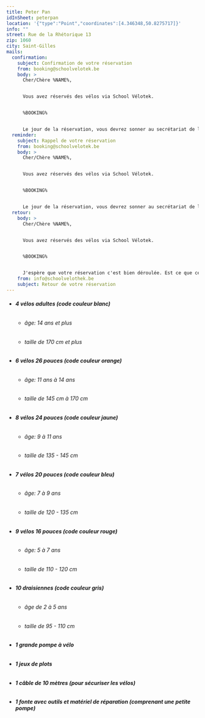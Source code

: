 ```yaml
---
title: Peter Pan
idInSheet: peterpan
location: '{"type":"Point","coordinates":[4.346348,50.8275717]}'
info: ""
street: Rue de la Rhétorique 13
zip: 1060
city: Saint-Gilles
mails:
  confirmation:
    subject: Confirmation de votre réservation
    from: booking@schoolvelotek.be
    body: >
      Cher/Chère %NAME%,


      Vous avez réservés des vélos via School Vélotek.


      %BOOKING%


      Le jour de la réservation, vous devrez sonner au secrétariat de l’école Peter Pan (13 rue de la Rhétorique 1060 St Gilles). Veuillez décliner votre identité et le fait que vous venez pour la Vélotheek. La porte vous sera ouverte. Les clefs de la Vélotheek se trouvent dans une boîte à clef à votre gauche. Le code d’accès est le 1060. Merci de bien faire attention de ne pas divulguer le code ainsi que de brouiller celui-ci après ouverture. Les vélos sont stockés dans un local dont l’accès se fait deux portes plus à droite que l’entrée principale de l’école Peter Pan derrière une porte métallique blanche. Les vélos se trouvent au fond du couloir. Une fois que vous aurez pris les vélos que vous désirez, vous sortirez sur le trottoir en n’oubliant pas d’éteindre la lumière et de fermer la porte à clef derrière vous. Vous garderez les clefs pendant votre formation. Une fois votre formation terminée,  vous ouvrez la Vélotheek, remettez les vélos et le matériel à sa place. En sortant n’oubliez pas d’éteindre la lumière et de fermez à clef la porte. Vous sonnerez ensuite à nouveau à la sonnette du secrétariat de l’école Peter pan pour remettre la clef dans la boîte à clef. N’oubliez pas de brouiller le code après avoir remis les clefs.
  reminder:
    subject: Rappel de votre réservation
    from: booking@schoolvelotek.be
    body: >
      Cher/Chère %NAME%,


      Vous avez réservés des vélos via School Vélotek.


      %BOOKING%


      Le jour de la réservation, vous devrez sonner au secrétariat de l’école Peter Pan (13 rue de la Rhétorique 1060 St Gilles). Veuillez décliner votre identité et le fait que vous venez pour la Vélotheek. La porte vous sera ouverte. Les clefs de la Vélotheek se trouvent dans une boîte à clef à votre gauche. Le code d’accès est le 1060. Merci de bien faire attention de ne pas divulguer le code ainsi que de brouiller celui-ci après ouverture. Les vélos sont stockés dans un local dont l’accès se fait deux portes plus à droite que l’entrée principale de l’école Peter Pan derrière une porte métallique blanche. Les vélos se trouvent au fond du couloir. Une fois que vous aurez pris les vélos que vous désirez, vous sortirez sur le trottoir en n’oubliant pas d’éteindre la lumière et de fermer la porte à clef derrière vous. Vous garderez les clefs pendant votre formation. Une fois votre formation terminée,  vous ouvrez la Vélotheek, remettez les vélos et le matériel à sa place. En sortant n’oubliez pas d’éteindre la lumière et de fermez à clef la porte. Vous sonnerez ensuite à nouveau à la sonnette du secrétariat de l’école Peter pan pour remettre la clef dans la boîte à clef. N’oubliez pas de brouiller le code après avoir remis les clefs.
  retour:
    body: >
      Cher/Chère %NAME%,


      Vous avez réservés des vélos via School Vélotek.


      %BOOKING%


      J'espère que votre réservation c'est bien déroulée. Est ce que certains vélos ont eu des dégâts? Veuillez dans ce cas nous transmettre par retour de cet Email les numéros des vélos endommagés ainsi que les problèmes détectés pour que nous puissions au plus vite les réparer. A tout bientôt.
    from: info@schoolvelothek.be
    subject: Retour de votre réservation
---
```

* ###### **4 vélos adultes (code couleur blanc)**

  * ###### âge: 14 ans et plus
  * ###### taille de 170 cm et plus
* ###### **6 vélos 26 pouces (code couleur orange)**

  * ###### âge: 11 ans à 14 ans
  * ###### taille de 145 cm à 170 cm
* ###### **8 vélos 24 pouces (code couleur jaune)**

  * ###### âge: 9 à 11 ans
  * ###### taille de 135 - 145 cm 
* ###### **7 vélos 20 pouces (code couleur bleu)**

  * ###### âge: 7 à 9 ans
  * ###### taille de 120 - 135 cm
* ###### **9 vélos 16 pouces (code couleur rouge)**

  * ###### âge: 5 à 7 ans
  * ###### taille de 110 - 120 cm  
* ###### **10 draisiennes (code couleur gris)**

  * ###### âge de 2 à 5 ans
  * ###### taille de 95 - 110 cm                              
* ###### **1 grande pompe à vélo**
* ###### **1 jeux de plots**
* ###### **1 câble de 10 mètres (pour sécuriser les vélos)** 
* ###### **1 fonte avec outils et matériel de réparation (comprenant une petite pompe)**